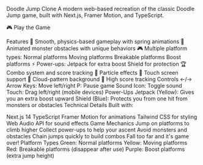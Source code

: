 Doodle Jump Clone
A modern web-based recreation of the classic Doodle Jump game, built with Next.js, Framer Motion, and TypeScript.

🎮 Play the Game

Features
🎯 Smooth, physics-based gameplay with spring animations
🎨 Animated monster obstacles with unique behaviors
🎮 Multiple platform types:
Normal platforms
Moving platforms
Breakable platforms
Boost platforms
⚡ Power-ups:
Jetpack for extra boost
Shield for protection
🏆 Combo system and score tracking
🌟 Particle effects
📱 Touch screen support
🎨 Cloud-pattern background
💾 High score tracking
Controls
←/→ Arrow Keys: Move left/right
P: Pause game
Sound Icon: Toggle sound
Touch: Drag left/right (mobile devices)
Power-Ups
Jetpack (Yellow): Gives you an extra boost upward
Shield (Blue): Protects you from one hit from monsters or obstacles
Technical Details
Built with:

Next.js 14
TypeScript
Framer Motion for animations
Tailwind CSS for styling
Web Audio API for sound effects
Game Mechanics
Jump on platforms to climb higher
Collect power-ups to help your ascent
Avoid monsters and obstacles
Chain jumps quickly to build combos
Fall too far and it's game over!
Platform Types
Green: Normal platforms
Yellow: Moving platforms
Red: Breakable platforms (disappear after use)
Purple: Boost platforms (extra jump height)
